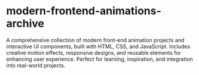 # modern-frontend-animations-archive
 A comprehensive collection of modern front-end animation projects and interactive UI components, built with HTML, CSS, and JavaScript. Includes creative motion effects, responsive designs, and reusable elements for enhancing user experience. Perfect for learning, inspiration, and integration into real-world projects.
